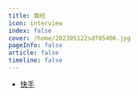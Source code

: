 ```yaml
---
title: 面经
icon: interview 
index: false
cover: /home/202305122sdf05406.jpg
pageInfo: false
article: false
timeline: false
---
```


- <HopeIcon icon="duihua"/> [快手](kuaishouone.md)
